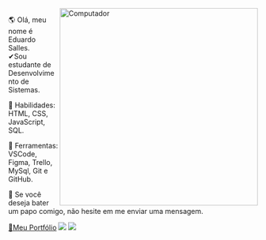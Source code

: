 <img src="https://raw.githubusercontent.com/MicaelliMedeiros/micaellimedeiros/master/image/computer-illustration.png" min-width="400px" max-width="400px" width="400px" align="right" alt="Computador">

<p align="left"> 
 🌎 Olá, meu nome é Eduardo Salles.<br>✔Sou estudante de Desenvolvimento de Sistemas.
</p>

<p align="left"> 
 🦄 Habilidades: HTML, CSS, JavaScript, SQL.
</p>

<p align="left"> 
 💼 Ferramentas: VSCode, Figma, Trello, MySql, Git e GitHub.
</p>

<p align="left">
 💌 Se você deseja bater um papo comigo, não hesite em me enviar uma mensagem.
</p>


<a href="https://eduardosalles.netlify.app/">🔗Meu Portfólio</a>
<img src="https://img.shields.io/static/v1?label=site&message=Meu-Portfolio&color=7159c1&style=for-the-badge&logo=ghost"/>
<img src="https://img.shields.io/badge/LinkedIn-0077B5?style=for-the-badge&logo=linkedin&logoColor=white&link=https://www.linkedin.com/in/eduardo-salles-277a9771/"/>
